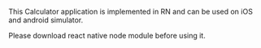 This Calculator application is implemented in RN and can be used on iOS and android simulator.

Please download react native node module before using it.
